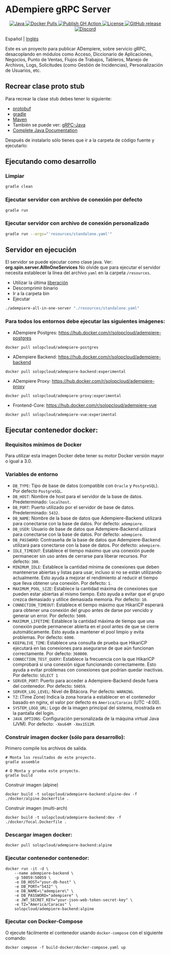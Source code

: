 # ADempiere gRPC Server

<p align="center">
  <a href="https://adoptium.net/es/temurin/releases/?version=11">
    <img src="https://badgen.net/badge/Java/11/orange" alt="Java">
  </a>
  <a href="https://hub.docker.com/r/solopcloud/adempiere-backend">
    <img src="https://img.shields.io/docker/pulls/solopcloud/adempiere-backend.svg" alt="Docker Pulls">
  </a>
  <a href="https://github.com/solop-develop/backend/actions/workflows/publish.yml">
    <img src="https://github.com/solop-develop/backend/actions/workflows/publish.yml/badge.svg" alt="Publish GH Action">
  </a>
  <a href="https://github.com/solop-develop/backend/blob/master/LICENSE">
    <img src="https://img.shields.io/badge/license-GNU/GPL%20(v2)-blue" alt="License">
  </a>
  <a href="https://github.com/solop-develop/backend/releases/latest">
    <img src="https://img.shields.io/github/release/solop-develop/backend.svg" alt="GitHub release">
  </a>
  <a href="https://discord.gg/T6eH6A7PJZ">
    <img src="https://badgen.net/badge/discord/join%20chat" alt="Discord">
  </a>
</p>

Español | [Inglés](./README.md)

Este es un proyecto para publicar ADempiere, sobre servicio gRPC, desacoplando en módulos como Acceso, Diccionario de Aplicaciones, Negocios, Punto de Ventas, Flujos de Trabajos, Tableros, Manejo de Archivos, Logs, Solicitudes (como Gestión de Incidencias), Personalización de Usuarios, etc.

## Recrear clase proto stub
Para recrear la clase stub debes tener lo siguiente:
- [protobuf](https://github.com/protocolbuffers/protobuf/releases)
- [gradle](https://gradle.org/install)
- [Maven](https://search.maven.org/)
- También se puede ver: [gRPC-Java](https://grpc.io/docs/quickstart/java.html)
- [Complete Java Documentation](https://grpc.io/docs/tutorials/basic/java.html)

Después de instalarlo sólo tienes que ir a la carpeta de código fuente y ejecutarlo:

## Ejecutando como desarrollo
### Limpiar
``` bash
gradle clean
```

### Ejecutar servidor con archivo de conexión por defecto
``` bash
gradle run
```

### Ejecutar servidor con archivo de conexión personalizado
``` bash
gradle run --args="'resources/standalone.yaml'"
```

## Servidor en ejecución
El servidor se puede ejecutar como clase java. Ver: **org.spin.server.AllInOneServices**
No olvide que para ejecutar el servidor necesita establecer la línea del archivo `yaml` en la carpeta `/resources`.

- Utilizar la última [liberación](https://github.com/solop-develop/backend/releases)
- Descomprimir binario
- Ir a la carpeta bin
- Ejecutar

```bash
./adempiere-all-in-one-server "./resources/standalone.yaml"
```


### Para todos los entornos debe ejecutar las siguientes imágenes:

- ADempiere Postgres: https://hub.docker.com/r/solopcloud/adempiere-postgres
```shell
docker pull solopcloud/adempiere-postgres
```

- ADempiere Backend: https://hub.docker.com/r/solopcloud/adempiere-backend
```shell
docker pull solopcloud/adempiere-backend:experimental
```

- ADempiere Proxy: https://hub.docker.com/r/solopcloud/adempiere-proxy
```shell
docker pull solopcloud/adempiere-proxy:experimental
```

- Frontend-Core: https://hub.docker.com/r/solopcloud/adempiere-vue
```shell
docker pull solopcloud/adempiere-vue:experimental
```

## Ejecutar contenedor docker:

### Requisitos mínimos de Docker
Para utilizar esta imagen Docker debe tener su motor Docker versión mayor o igual a 3.0.

### Variables de entorno
 * `DB_TYPE`: Tipo de base de datos (compatible con `Oracle` y `PostgreSQL`). Por defecto `PostgreSQL`.
 * `DB_HOST`: Nombre de host para el servidor de la base de datos. Predeterminado: `localhost`.
 * `DB_PORT`: Puerto utilizado por el servidor de base de datos. Predeterminado: `5432`.
 * `DB_NAME`: Nombre de la base de datos que Adempiere-Backend utilizará para conectarse con la base de datos. Por defecto: `adempiere`.
 * `DB_USER`: Usuario de base de datos que Adempiere-Backend utilizará para conectarse con la base de datos. Por defecto: `adempiere`.
 * `DB_PASSWORD`: Contraseña de la base de datos que Adempiere-Backend utilizará para conectarse con la base de datos. Por defecto: `adempiere`.
 * `IDLE_TIMEOUT`: Establece el tiempo máximo que una conexión puede permanecer sin uso antes de cerrarse para liberar recursos. Por defecto: `300`.
 * `MINIMUM_IDLE`: Establece la cantidad mínima de conexiones que deben mantenerse abiertas y listas para usar, incluso si no se están utilizando actualmente. Esto ayuda a mejorar el rendimiento al reducir el tiempo que lleva obtener una conexión. Por defecto: `1`.
 * `MAXIMUM_POOL_SIZE`: Establece la cantidad máxima de conexiones que pueden estar abiertas al mismo tiempo. Esto ayuda a evitar que el grupo crezca demasiado y utilice demasiada memoria. Por defecto: `10`.
 * `CONNECTION_TIMEOUT`: Establece el tiempo máximo que HikariCP esperará para obtener una conexión del grupo antes de darse por vencido y generar un error. Por defecto: `5000`.
 * `MAXIMUM_LIFETIME`: Establece la cantidad máxima de tiempo que una conexión puede permanecer abierta en el pool antes de que se cierre automáticamente. Esto ayuda a mantener el pool limpio y evita problemas. Por defecto: `6000`.
 * `KEEPALIVE_TIME`: Establece una consulta de prueba que HikariCP ejecutará en las conexiones para asegurarse de que aún funcionan correctamente. Por defecto: `360000`.
 * `CONNECTION_TEST_QUERY`: Establece la frecuencia con la que HikariCP comprobará si una conexión sigue funcionando correctamente. Esto ayuda a evitar problemas con conexiones que podrían quedar inactivas. Por defecto: `SELECT 1`
 * `SERVER_PORT`: Puerto para acceder a Adempiere-Backend desde fuera del contenedor. Por defecto: `50059`.
 * `SERVER_LOG_LEVEL`: Nivel de Bitácora. Por defecto: `WARNING`.
 * `TZ`: (Time Zone) Indica la zona horaria a establecer en el contenedor basado en nginx, el valor por defecto es `America/Caracas` (UTC -4:00).
 * `SYSTEM_LOGO_URL`: Logo de la imagen principal del sistema, mostrada en la pantalla del login.
 * `JAVA_OPTIONS`: Configuración personalizada de la máquina virtual Java (JVM). Por defecto: `-Xms64M -Xmx1512M`.

### Construir imagen docker (sólo para desarrollo):
Primero compile los archivos de salida.
```shell
# Monta los resultados de este proyecto.
gradle assemble

# O Monta y prueba este proyecto.
gradle build
```

Construir imagen (alpine)
```shell
docker build -t solopcloud/adempiere-backend:alpine-dev -f ./docker/alpine.Dockerfile .
```

Construir imagen (multi-arch)
```shell
docker build -t solopcloud/adempiere-backend:dev -f ./docker/focal.Dockerfile .
```

### Descargar imagen docker:
```shell
docker pull solopcloud/adempiere-backend:alpine
```

### Ejecutar contenedor contenedor:
```shell
docker run -it -d \
	--name adempiere-backend \
	-p 50059:50059 \
	-e DB_HOST="your-db-host" \
	-e DB_PORT="5432" \
	-e DB_NAME=\"adempiere\" \
	-e DB_PASSWORD="adempiere" \
	-e JWT_SECRET_KEY="your-json-web-token-secret-key" \
	-e TZ="America/Caracas" \
	solopcloud/adempiere-backend:alpine
```

### Ejecutar con Docker-Compose
O ejecute fácilmente el contenedor usando `docker-compose` con el siguiente comando:
```shell
docker compose -f build-docker/docker-compose.yaml up
```
